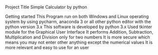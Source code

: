 Project Title
Simple Calculator by python

Getting started
This Program run on both Windows and Linux operating system by using pycharm, anaconda 3 or all other python editor with the python version 3.x
This software is developed by python 3.x
Used tkinter module for the Graphical User Interface
It performs Addition, Subtraction, Multiplication and Division only for two numbers
It is more secure which means you may not enter other anything except the numerical values
It is more relevant and easy to use for an user
